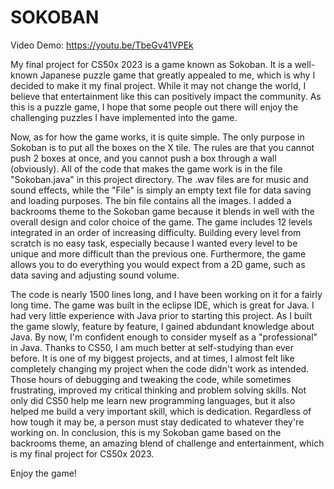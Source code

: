 # SOKOBAN

Video Demo:  https://youtu.be/TbeGv41VPEk

My final project for CS50x 2023 is a game known as Sokoban. It is a well-known Japanese puzzle game that greatly appealed to me, which is why I decided to make it my final project. While it may not change the world, I believe that entertainment like this can positively impact the community. As this is a puzzle game, I hope that some people out there will enjoy the challenging puzzles I have implemented into the game. 

Now, as for how the game works, it is quite simple. The only purpose in Sokoban is to put all the boxes on the X tile. The rules are that you cannot push 2 boxes at once, and you cannot push a box through a wall (obviously). All of the code that makes the game work is in the file "Sokoban.java" in this project directory. The .wav files are for music and sound effects, while the "File" is simply an empty text file for data saving and loading purposes. The bin file contains all the images. I added a backrooms theme to the Sokoban game because it blends in well with the overall design and color choice of the game. The game includes 12 levels integrated in an order of increasing difficulty. Building every level from scratch is no easy task, especially because I wanted every level to be unique and more difficult than the previous one. Furthermore, the game allows you to do everything you would expect from a 2D game, such as data saving and adjusting sound volume. 

The code is nearly 1500 lines long, and I have been working on it for a fairly long time. The game was built in the eclipse IDE, which is great for Java. I had very little experience with Java prior to starting this project. As I built the game slowly, feature by feature, I gained abdundant knowledge about Java. By now, I'm confident enough to consider myself as a "professional" in Java. Thanks to CS50, I am much better at self-studying than ever before. It is one of my biggest projects, and at times, I almost felt like completely changing my project when the code didn't work as intended. Those hours of debugging and tweaking the code, while sometimes frustrating, improved my critical thinking and problem solving skills. Not only did CS50 help me learn new programming languages, but it also helped me build a very important skill, which is dedication. Regardless of how tough it may be, a person must stay dedicated to whatever they're working on. In conclusion, this is my Sokoban game based on the backrooms theme, an amazing blend of challenge and entertainment, which is my final project for CS50x 2023. 

Enjoy the game!
